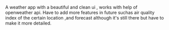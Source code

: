 A weather app with a beautiful and clean ui , works with help of openweather api.
Have to add more features in future suchas air quality index of the certain location ,and forecast although it's still there but have to make it more detailed.
